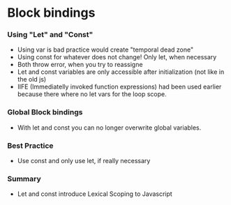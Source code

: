 

# Block bindings

### Using "Let" and "Const"
- Using var is bad practice would create "temporal dead zone" 
- Using const for whatever does not change! Only let, when necessary
- Both throw error, when you try to reassigne
- Let and const variables are only accessible after initialization (not like in the old js)
- IIFE (Immediatelly invoked function expressions) had been used earlier because there where no let vars for the loop scope. 


### Global Block bindings
- With let and const you can no longer overwrite global variables.


### Best Practice
- Use const and only use let, if really necessary

### Summary

- Let and const introduce Lexical Scoping to Javascript

